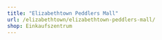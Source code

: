 ```yaml
---
title: "Elizabethtown Peddlers Mall"
url: /elizabethtown/elizabethtown-peddlers-mall/
shop: Einkaufszentrum
---
```

